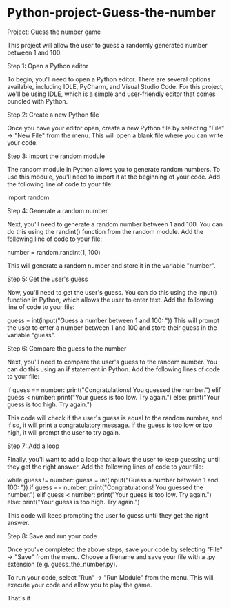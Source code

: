 # Python-project-Guess-the-number

Project: Guess the number game

This project will allow the user to guess a randomly generated number between 1 and 100.

Step 1: Open a Python editor

To begin, you'll need to open a Python editor. There are several options available, including IDLE, PyCharm, and Visual Studio Code. For this project, we'll be using IDLE, which is a simple and user-friendly editor that comes bundled with Python.

Step 2: Create a new Python file

Once you have your editor open, create a new Python file by selecting "File" -> "New File" from the menu. This will open a blank file where you can write your code.

Step 3: Import the random module

The random module in Python allows you to generate random numbers. To use this module, you'll need to import it at the beginning of your code. Add the following line of code to your file:

import random


Step 4: Generate a random number

Next, you'll need to generate a random number between 1 and 100. You can do this using the randint() function from the random module. Add the following line of code to your file:


number = random.randint(1, 100)

This will generate a random number and store it in the variable "number".

Step 5: Get the user's guess

Now, you'll need to get the user's guess. You can do this using the input() function in Python, which allows the user to enter text. Add the following line of code to your file:



guess = int(input("Guess a number between 1 and 100: "))
This will prompt the user to enter a number between 1 and 100 and store their guess in the variable "guess".

Step 6: Compare the guess to the number

Next, you'll need to compare the user's guess to the random number. You can do this using an if statement in Python. Add the following lines of code to your file:


if guess == number:
    print("Congratulations! You guessed the number.")
elif guess < number:
    print("Your guess is too low. Try again.")
else:
    print("Your guess is too high. Try again.")
    
    
This code will check if the user's guess is equal to the random number, and if so, it will print a congratulatory message. If the guess is too low or too high, it will prompt the user to try again.

Step 7: Add a loop

Finally, you'll want to add a loop that allows the user to keep guessing until they get the right answer. Add the following lines of code to your file:


while guess != number:
    guess = int(input("Guess a number between 1 and 100: "))
    if guess == number:
        print("Congratulations! You guessed the number.")
    elif guess < number:
        print("Your guess is too low. Try again.")
    else:
        print("Your guess is too high. Try again.")
        
This code will keep prompting the user to guess until they get the right answer.

Step 8: Save and run your code

Once you've completed the above steps, save your code by selecting "File" -> "Save" from the menu. Choose a filename and save your file with a .py extension (e.g. guess_the_number.py).

To run your code, select "Run" -> "Run Module" from the menu. This will execute your code and allow you to play the game.

That's it
